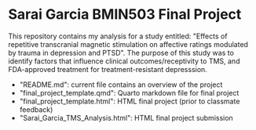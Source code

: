 # Sarai Garcia BMIN503 Final Project

This repository contains my analysis for a study entitled: "Effects of repetitive transcranial magnetic stimulation on affective ratings modulated by trauma in depression and PTSD". The purpose of this study was to identify factors that influence clinical outcomes/receptivity to TMS, and FDA-approved treatment for treatment-resistant depresssion. 

- "README.md": current file contains an overview of the project
- "final_project_template.qmd": Quarto markdown file for final project
- "final_project_template.html": HTML final project (prior to classmate feedback)
- "Sarai_Garcia_TMS_Analysis.html": HTML final project submission
